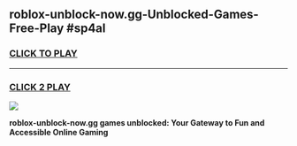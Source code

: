 
## roblox-unblock-now.gg-Unblocked-Games-Free-Play #sp4al
<h3>
<a href="https://us.freeplayer.one?title=roblox-unblock-now.gg&ref=9M">CLICK TO PLAY</a></h3>
<hr>

<h3>
<a href="https://us.freeplayer.one?title=roblox-unblock-now.gg&ref=9M">CLICK 2 PLAY</a>
  
</h3>

<a href="https://us.freeplayer.one?title=roblox-unblock-now.gg&ref=9M"><img src="https://clearcache.store/games.png"></a>


**roblox-unblock-now.gg games unblocked: Your Gateway to Fun and Accessible Online Gaming**
